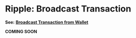 # Ripple: Broadcast Transaction

**See:** [**Broadcast Transaction from Wallet**](./)

**COMING SOON**
